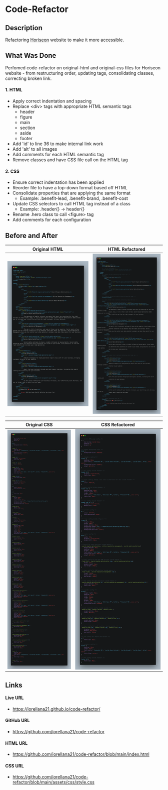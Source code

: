 # Code-Refactor

## Description
Refactoring [Horiseon](https://github.com/iorellana21/code-refactor/blob/main/assets/images/01-html-css-git-homework-demo.png) website to make it more accessible.
## What Was Done
Perfomed code-refactor on original-html and original-css files for Horiseon website - from restructuring order, updating tags, consolidating classes, correcting broken link.

#### 1. HTML
* Apply correct indentation and spacing
* Replace &lt;div&gt; tags with appropriate HTML semantic tags
    * header
    * figure
    * main
    * section
    * aside
    * footer
* Add 'id' to line 36 to make internal link work
* Add 'alt' to all images
* Add comments for each HTML semantic tag
* Remove classes and have CSS file call on the HTML tag

#### 2. CSS
* Ensure correct indentation has been applied
* Reorder file to have a top-down format based off HTML
* Consolidate properties that are applying the same format
    * Example: .benefit-lead, .benefit-brand, .benefit-cost
* Update CSS selectors to call HTML tag instead of a class 
    * Example: .header{} -> header{}
* Rename .hero class to call &lt;figure&gt; tag
* Add comments for each configuration

## Before and After
Original HTML              |      HTML Refactored
:-------------------------:|:-------------------------:
![alt text](https://raw.githubusercontent.com/iorellana21/code-refactor/main/assets/images/original-html.png "OG HTML")  |  ![alt text](https://raw.githubusercontent.com/iorellana21/code-refactor/main/assets/images/html-refactored.png "Refactored HTML")


Original CSS               |      CSS Refactored
:-------------------------:|:-------------------------:
![alt text](https://raw.githubusercontent.com/iorellana21/code-refactor/main/assets/images/original-css.png "OG CSS")  |  ![alt text](https://raw.githubusercontent.com/iorellana21/code-refactor/main/assets/images/css-refactored.png "CSS Refactored")

## Links
#### Live URL
* https://iorellana21.github.io/code-refactor/
#### GitHub URL
* https://github.com/iorellana21/code-refactor

#### HTML URL
* https://github.com/iorellana21/code-refactor/blob/main/index.html
#### CSS URL
* https://github.com/iorellana21/code-refactor/blob/main/assets/css/style.css